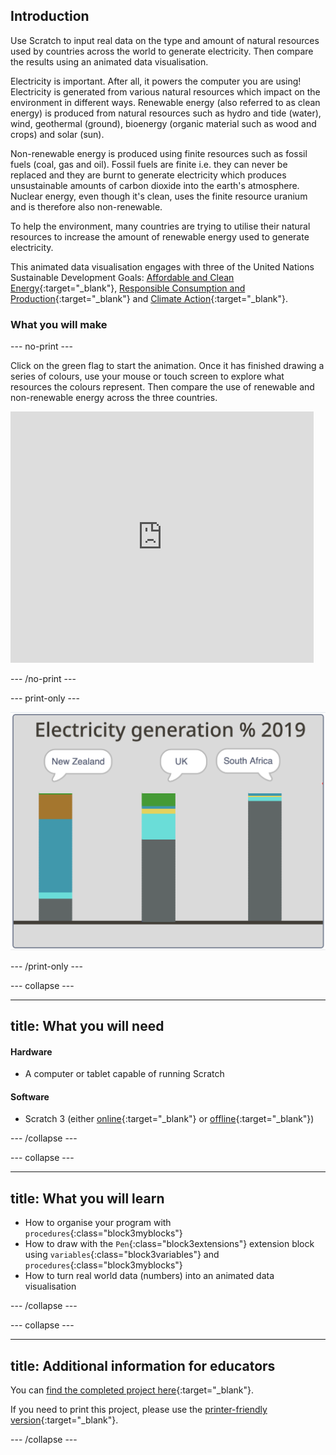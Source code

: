 ## Introduction

Use Scratch to input real data on the type and amount of natural resources used by countries across the world to generate electricity. Then compare the results using an animated data visualisation. 

Electricity is important. After all, it powers the computer you are using! Electricity is generated from various natural resources which impact on the environment in different ways. Renewable energy (also referred to as clean energy) is produced from natural resources such as hydro and tide (water), wind, geothermal (ground), bioenergy (organic material such as wood and crops) and solar (sun).

Non-renewable energy is produced using finite resources such as fossil fuels (coal, gas and oil). Fossil fuels are finite i.e. they can never be replaced and they are burnt to generate electricity which produces unsustainable amounts of carbon dioxide into the earth's atmosphere. Nuclear energy, even though it's clean, uses the finite resource uranium and is therefore also non-renewable. 

To help the environment, many countries are trying to utilise their natural resources to increase the amount of renewable energy used to generate electricity.

This animated data visualisation engages with three of the United Nations Sustainable Development Goals: [Affordable and Clean Energy](https://www.undp.org/content/undp/en/home/sustainable-development-goals/goal-7-affordable-and-clean-energy.html){:target="_blank"}, [Responsible Consumption and Production](https://www.undp.org/content/undp/en/home/sustainable-development-goals/goal-12-responsible-consumption-and-production.html){:target="\_blank"} and [Climate Action](https://www.undp.org/content/undp/en/home/sustainable-development-goals/goal-13-climate-action.html){:target="_blank"}. 


### What you will make

--- no-print ---

Click on the green flag to start the animation. Once it has finished drawing a series of colours, use your mouse or touch screen to explore what resources the colours represent. Then compare the use of renewable and non-renewable energy across the three countries.

<div class="scratch-preview">
<iframe src="https://scratch.mit.edu/projects/426082053/embed" allowtransparency="true" width="485" height="402" frameborder="0" scrolling="no" allowfullscreen></iframe>
</div>

--- /no-print ---

--- print-only ---

![Complete project](images/complete.png)

--- /print-only ---

--- collapse ---

---
title: What you will need
---
#### Hardware

+ A computer or tablet capable of running Scratch

#### Software

+ Scratch 3 (either [online](https://scratch.mit.edu/){:target="_blank"} or [offline](https://scratch.mit.edu/download){:target="_blank"})

--- /collapse ---

--- collapse ---

---
title: What you will learn
---

+ How to organise your program with `procedures`{:class="block3myblocks"}
+ How to draw with the `Pen`{:class="block3extensions"} extension block using `variables`{:class="block3variables"} and `procedures`{:class="block3myblocks"}
+ How to turn real world data (numbers) into an animated data visualisation

--- /collapse ---

--- collapse ---

---
title: Additional information for educators
---

You can [find the completed project here](http://rpf.io/p/en/electricity-generation){:target="_blank"}.

If you need to print this project, please use the [printer-friendly version](https://projects.raspberrypi.org/en/projects/electricity-generation/print){:target="_blank"}.

--- /collapse ---
